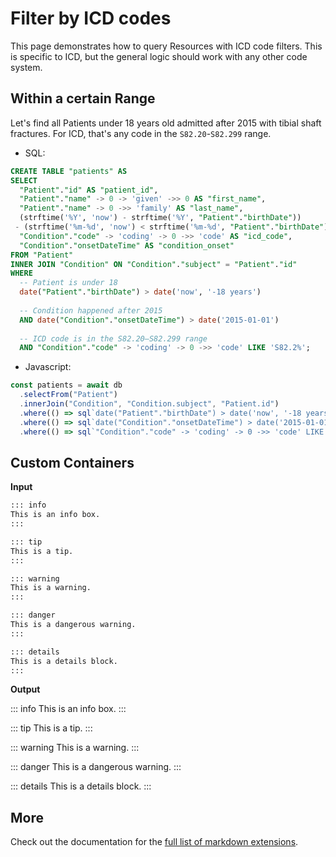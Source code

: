 <script setup lang="ts">
import { onMounted } from "vue";
import { sqliteOnFhir } from "~/sqlite.browser";
import { Kysely, sql } from "kysely"
import SqliteWorker from "~/sqlite-wasm.thread?worker";

onMounted(async () => {
const worker = new SqliteWorker({
  name: "sqlite-wasm.thread"
})
  const dialect = sqliteOnFhir(":memory:", "http://localhost:8787/fhir", [
    "Patient",
    "Condition"
  ], worker);
  

  const db = new Kysely<typeof dialect.$db>({ dialect: dialect });
  const results = await db.selectFrom("Patient").innerJoin("Condition", "Condition.subject", "Patient.id").select([
    "Patient.id as pid",
    "Condition.id as cid"
  ]).execute();
  console.log("results", results)
  
});

</script>

# Filter by ICD codes

This page demonstrates how to query Resources with ICD code filters. This is
specific to ICD, but the general logic should work with any other code system.

## Within a certain Range
Let's find all Patients under 18 years old admitted after 2015 with tibial shaft fractures.
For ICD, that's any code in the `S82.20`-`S82.299` range.
- SQL:
```sql
CREATE TABLE "patients" AS
SELECT
  "Patient"."id" AS "patient_id",
  "Patient"."name" -> 0 -> 'given' ->> 0 AS "first_name",
  "Patient"."name" -> 0 ->> 'family' AS "last_name",
  (strftime('%Y', 'now') - strftime('%Y', "Patient"."birthDate")) 
 - (strftime('%m-%d', 'now') < strftime('%m-%d', "Patient"."birthDate")) AS "age",
  "Condition"."code" -> 'coding' -> 0 ->> 'code' AS "icd_code",
  "Condition"."onsetDateTime" AS "condition_onset"
FROM "Patient"
INNER JOIN "Condition" ON "Condition"."subject" = "Patient"."id"
WHERE
  -- Patient is under 18
  date("Patient"."birthDate") > date('now', '-18 years')
  
  -- Condition happened after 2015
  AND date("Condition"."onsetDateTime") > date('2015-01-01')
  
  -- ICD code is in the S82.20–S82.299 range
  AND "Condition"."code" -> 'coding' -> 0 ->> 'code' LIKE 'S82.2%';
```
- Javascript:
```ts
const patients = await db
  .selectFrom("Patient")
  .innerJoin("Condition", "Condition.subject", "Patient.id")
  .where(() => sql`date("Patient"."birthDate") > date('now', '-18 years')`)
  .where(() => sql`date("Condition"."onsetDateTime") > date('2015-01-01')`)
  .where(() => sql`"Condition"."code" -> 'coding' -> 0 ->> 'code' LIKE 'S82.2%'`)
```

## Custom Containers

**Input**

```md
::: info
This is an info box.
:::

::: tip
This is a tip.
:::

::: warning
This is a warning.
:::

::: danger
This is a dangerous warning.
:::

::: details
This is a details block.
:::
```

**Output**

::: info
This is an info box.
:::

::: tip
This is a tip.
:::

::: warning
This is a warning.
:::

::: danger
This is a dangerous warning.
:::

::: details
This is a details block.
:::

## More

Check out the documentation for the [full list of markdown extensions](https://vitepress.dev/guide/markdown).
